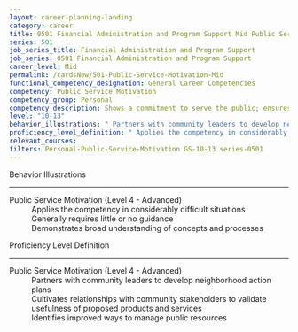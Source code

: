 ```yaml
---
layout: career-planning-landing
category: career
title: 0501 Financial Administration and Program Support Mid Public Service Motivation
series: 501
job_series_title: Financial Administration and Program Support
job_series: 0501 Financial Administration and Program Support
career_level: Mid
permalink: /cardsNew/501-Public-Service-Motivation-Mid
functional_competency_designation: General Career Competencies
competency: Public Service Motivation
competency_group: Personal
competency_description: Shows a commitment to serve the public; ensures that actions meet public needs; aligns organizational objectives and practices with public interests
level: "10-13"
behavior_illustrations: " Partners with community leaders to develop neighborhood action plans  Cultivates relationships with community stakeholders to validate usefulness of proposed products and services  Identifies improved ways to manage public resources"
proficiency_level_definition: " Applies the competency in considerably difficult situations  Generally requires little or no guidance  Demonstrates broad understanding of concepts and processes"
relevant_courses: 
filters: Personal-Public-Service-Motivation GS-10-13 series-0501
---
```


<div class="desktop:grid-col-6 margin-y-3">
  <div class="border-top-2 bg-white padding-3 shadow-5 height-full members-hover border-1px button-border border-top-blue radius-lg">
    <p class="text-bold label-color font-size-21">Behavior Illustrations</p>
    <hr class="hr-green"/>
    <dl class="text-base card-content-color"><dt>Public Service Motivation (Level 4 - Advanced)</dt><dd>Applies the competency in considerably difficult situations </dd><dd>Generally requires little or no guidance </dd><dd>Demonstrates broad understanding of concepts and processes</dd></dl>
  </div>
</div>
<div class="desktop:grid-col-6 margin-y-3">
  <div class="border-top-2 bg-white padding-3 shadow-5 height-full members-hover border-1px button-border border-top-blue radius-lg">
    <p class="text-bold label-color font-size-21">Proficiency Level Definition</p>
     <hr class="hr-green"/>
    <dl class="text-base card-content-color"><dt>Public Service Motivation (Level 4 - Advanced)</dt><dd>Partners with community leaders to develop neighborhood action plans </dd><dd>Cultivates relationships with community stakeholders to validate usefulness of proposed products and services </dd><dd>Identifies improved ways to manage public resources</dd></dl>
  </div>
</div>